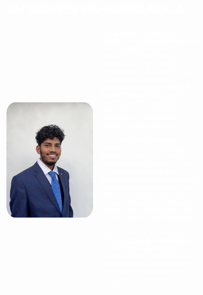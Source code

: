 # <span style="color: White">SAI SUDHEER VISHNUMOLAKALA</span>

<div style="display: flex; align-items: center;">
  <img src="saisudheer-vishnumolakala-image.jpg" alt="Sai Sudheer Vishnumolakala" width="300" height="300" style="border-radius: 10%; margin-right: 20px;">
   <p style="color: white; font-size: 16px;">
    I am a highly motivated and results-driven <strong>Data Scientist</strong> with over 3 years of hands-on experience in data analysis, machine learning, and AI technologies. My expertise spans across various tools and frameworks such as <strong>Python, R, TensorFlow, and SQL</strong>, which I have successfully applied to solve real-world problems in industries such as finance, research, and technology.<br><br>
    At the <strong>University of South Florida</strong>, where I am pursuing a Master’s in Business Analytics and Information Systems, I have honed my skills in <strong>big data processing, statistical modeling, and advanced analytics</strong>. I take pride in my ability to transform complex datasets into actionable insights that support data-driven decision-making and innovation.<br><br>
    Outside of work, I love to stay active by <strong>playing badminton</strong> and unwinding by watching my favorite movies. These hobbies provide a healthy balance to my professional life and keep me energized to tackle new challenges.
  </p>
</div>
